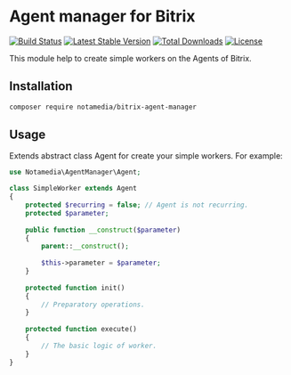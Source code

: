 # Agent manager for Bitrix

[![Build Status](https://travis-ci.org/notamedia/bitrix-agent-manager.svg)](https://travis-ci.org/notamedia/bitrix-agent-manager)
[![Latest Stable Version](https://poser.pugx.org/notamedia/bitrix-agent-manager/v/stable)](https://packagist.org/packages/notamedia/bitrix-agent-manager) 
[![Total Downloads](https://poser.pugx.org/notamedia/bitrix-agent-manager/downloads)](https://packagist.org/packages/notamedia/bitrix-agent-manager) 
[![License](https://poser.pugx.org/notamedia/bitrix-agent-manager/license)](https://packagist.org/packages/notamedia/bitrix-agent-manager)

This module help to create simple workers on the Agents of Bitrix.

## Installation

```bash
composer require notamedia/bitrix-agent-manager
```

## Usage

Extends abstract class Agent for create your simple workers. For example:

```php
use Notamedia\AgentManager\Agent;

class SimpleWorker extends Agent
{
    protected $recurring = false; // Agent is not recurring.
    protected $parameter;
    
    public function __construct($parameter)
    {
        parent::__construct();
        
        $this->parameter = $parameter;
    }
    
    protected function init()
    {
        // Preparatory operations.
    }
    
    protected function execute()
    {
        // The basic logic of worker.
    }
}
```